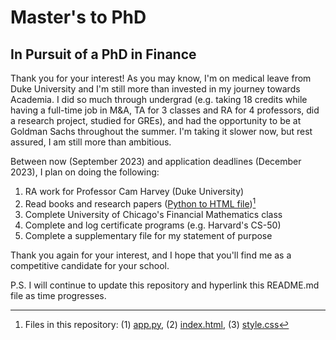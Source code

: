 # Master's to PhD
## In Pursuit of a PhD in Finance
Thank you for your interest! As you may know, I'm on medical leave from Duke University and I'm still more than invested in my journey towards Academia. I did so much through undergrad (e.g. taking 18 credits while having a full-time job in M&A, TA for 3 classes and RA for 4 professors, did a research project, studied for GREs), and had the opportunity to be at Goldman Sachs throughout the summer. I'm taking it slower now, but rest assured, I am still more than ambitious.

Between now (September 2023) and application deadlines (December 2023), I plan on doing the following:

1. RA work for Professor Cam Harvey (Duke University)
2. Read books and research papers ([Python to HTML file](http://127.0.0.1:5000/))[^1]
4. Complete University of Chicago's Financial Mathematics class
5. Complete and log certificate programs (e.g. Harvard's CS-50)
6. Complete a supplementary file for my statement of purpose

Thank you again for your interest, and I hope that you'll find me as a competitive candidate for your school.

P.S. I will continue to update this repository and hyperlink this README.md file as time progresses.
[^1]: Files in this repository: (1) [app.py](app.py), (2) [index.html](index.html), (3) [style.css](stle.css)

